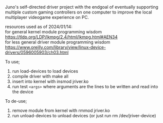 Juno's self-directed driver project with the endgoal of eventually supporting multiple custom gaming controllers on one computer to improve the local multiplayer videogame experience on PC.

resources used as of 2024/01/14: </br>
for general kernel module programming wisdom https://tldp.org/LDP/lkmpg/2.4/html/lkmpg.html#AEN34 </br>
for less general driver module programming wisdom https://www.oreilly.com/library/view/linux-device-drivers/0596005903/ch03.html

To use;

1. run load-devices to load devices
2. compile driver with make all
3. insert into kernel with insmod jriver.ko
4. run test ```<args>``` where arguments are the lines to be written and read into the device

To de-use;

1. remove module from kernel with rmmod jriver.ko
2. run unload-devices to unload devices (or just run rm /dev/jriver-device)


